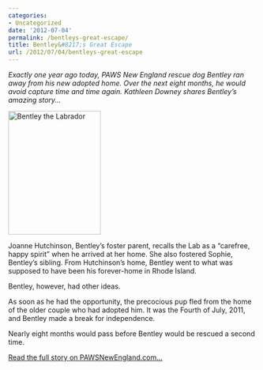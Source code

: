 ```yaml
---
categories:
- Uncategorized
date: '2012-07-04'
permalink: /bentleys-great-escape/
title: Bentley&#8217;s Great Escape
url: /2012/07/04/bentleys-great-escape
---
```


<em>Exactly one year ago today, PAWS New England rescue dog Bentley ran away from his new adopted home. Over the next eight months, he would avoid capture time and time again. Kathleen Downey shares Bentley’s amazing story...</em>

<img src="https://gomakethings.com/wp-content/uploads/2012/07/bentley1.jpg" alt="Bentley the Labrador" title="Bentley the Labrador" width="187" height="250" class="alignright size-full wp-image-2550" />

Joanne Hutchinson, Bentley’s foster parent, recalls the Lab as a “carefree, happy spirit” when he arrived at her home. She also fostered Sophie, Bentley’s sibling. From Hutchinson’s home, Bentley went to what was supposed to have been his forever-home in Rhode Island.

Bentley, however, had other ideas.

As soon as he had the opportunity, the precocious pup fled from the home of the older couple who had adopted him. It was the Fourth of July, 2011, and Bentley made a break for independence.

Nearly eight months would pass before Bentley would be rescued a second time.

<a href="http://www.pawsnewengland.com/bentleys-great-escape/">Read the full story on PAWSNewEngland.com...</a>